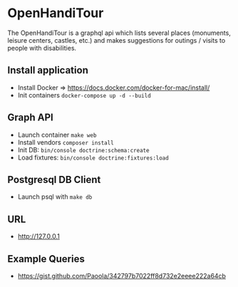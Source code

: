 # OpenHandiTour
The OpenHandiTour is a graphql api which lists several places (monuments, leisure centers, castles, etc.) and makes suggestions for outings / visits to people with disabilities.

## Install application
* Install Docker => https://docs.docker.com/docker-for-mac/install/
* Init containers `docker-compose up -d --build`

## Graph API
* Launch container `make web`
* Install vendors `composer install`
* Init DB: `bin/console doctrine:schema:create`
* Load fixtures: `bin/console doctrine:fixtures:load`

## Postgresql DB Client
* Launch psql with `make db`

## URL
* http://127.0.0.1

## Example Queries
* https://gist.github.com/Paoola/342797b7022ff8d732e2eeee222a64cb

